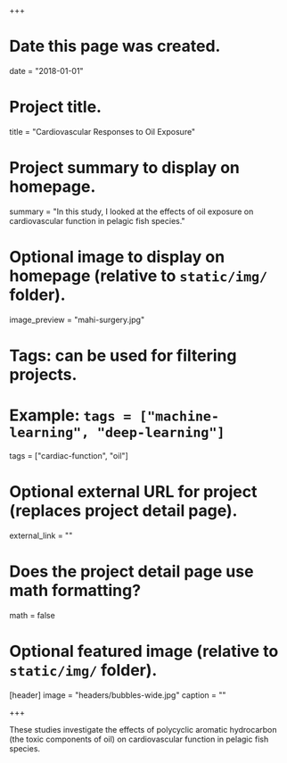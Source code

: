+++
# Date this page was created.
date = "2018-01-01"

# Project title.
title = "Cardiovascular Responses to Oil Exposure"

# Project summary to display on homepage.
summary = "In this study, I looked at the effects of oil exposure on cardiovascular function in pelagic fish species."

# Optional image to display on homepage (relative to `static/img/` folder).
image_preview = "mahi-surgery.jpg"

# Tags: can be used for filtering projects.
# Example: `tags = ["machine-learning", "deep-learning"]`
tags = ["cardiac-function", "oil"]

# Optional external URL for project (replaces project detail page).
external_link = ""

# Does the project detail page use math formatting?
math = false

# Optional featured image (relative to `static/img/` folder).
[header]
image = "headers/bubbles-wide.jpg"
caption = ""

+++

These studies investigate the effects of polycyclic aromatic hydrocarbon (the toxic components of oil) on cardiovascular function in pelagic fish species. 
